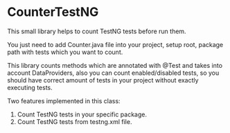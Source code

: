 # CounterTestNG

This small library helps to count TestNG tests before run them. 

You just need to add Counter.java file into your project, setup root, package path with tests which you want to count. 

This library counts methods which are annotated with @Test and takes into account DataProviders, also you can count enabled/disabled tests, so you should have correct amount of tests in your project without exactly executing tests.

Two features implemented in this class:  
1. Count TestNG tests in your specific package.  
2. Count TestNG tests from testng.xml file.  
